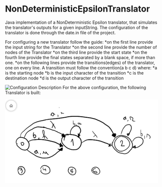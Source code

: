 # NonDeterministicEpsilonTranslator

Java implementation of a NonDeterministic Epsilon translator, that simulates the translator's outputs for a given inputString.
The configuration of the translator is done through the date.in file of the project.

For configuring a new translator follow the guide:
	*on the first line provide the input string for the Translator
	*on the second line provide the number of nodes of the Translator
	*on the third line provide the start state
	*on the fourth line provide the final states separated by a blank space, if more than one.
	*on the following lines provide the transitions(edges) of the translator, one on every line.
A transition must follow the convention(a b c d) where:
	*a is the starting node
	*b is the input character of the transition
	*c is the destination node
	*d is the output character of the transition 
	

![Configuration Description](/images/inputExplanation.png)
For the above configuration, the following Translator is built: 

![Configuration Description](/images/GeneratedTranslator.jpg)
